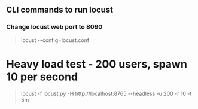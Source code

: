 
## CLI commands to run locust

### Change locust web port to 8090

> locust --config=locust.conf

# Heavy load test - 200 users, spawn 10 per second

> locust -f locust.py -H http://localhost:8765 --headless -u 200 -r 10 -t 5m

